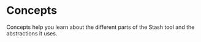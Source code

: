 # Concepts

Concepts help you learn about the different parts of the Stash tool and the abstractions it uses.
